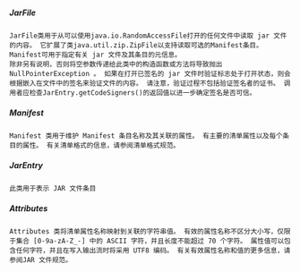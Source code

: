 ##### JarFile

```
JarFile类用于从可以使用java.io.RandomAccessFile打开的任何文件中读取 jar 文件的内容。 它扩展了类java.util.zip.ZipFile以支持读取可选的Manifest条目。 Manifest可用于指定有关 jar 文件及其条目的元信息。
除非另有说明，否则将空参数传递给此类中的构造函数或方法将导致抛出NullPointerException 。 如果在打开已签名的 jar 文件时验证标志处于打开状态，则会根据嵌入在文件中的签名来验证文件的内容。 请注意，验证过程不包括验证签名者的证书。 调用者应检查JarEntry.getCodeSigners()的返回值以进一步确定签名是否可信。
```

##### Manifest

```
Manifest 类用于维护 Manifest 条目名称及其关联的属性。 有主要的清单属性以及每个条目的属性。 有关清单格式的信息，请参阅清单格式规范。
```

##### JarEntry

```
此类用于表示 JAR 文件条目
```

##### Attributes

```
Attributes 类将清单属性名称映射到关联的字符串值。 有效的属性名称不区分大小写，仅限于集合 [0-9a-zA-Z_-] 中的 ASCII 字符，并且长度不能超过 70 个字符。 属性值可以包含任何字符，并且在写入输出流时将采用 UTF8 编码。 有关有效属性名称和值的更多信息，请参阅JAR 文件规范。
```

